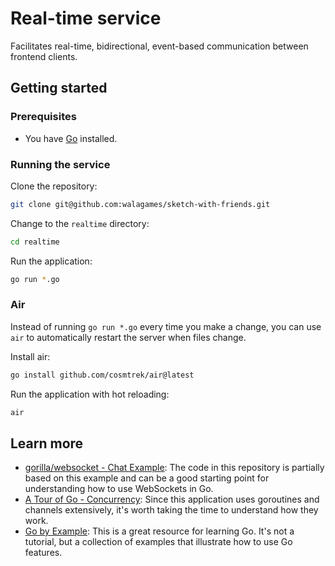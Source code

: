 # Real-time service
Facilitates real-time, bidirectional, event-based communication between frontend clients. 

## Getting started
### Prerequisites

- You have [Go](https://golang.org/) installed.

### Running the service

Clone the repository:

```bash
git clone git@github.com:walagames/sketch-with-friends.git
```

Change to the `realtime` directory:

```bash
cd realtime
```

Run the application:

```bash
go run *.go
```
### Air
Instead of running `go run *.go` every time you make a change, you can use `air` to automatically restart the server when files change.

Install air:
```bash
go install github.com/cosmtrek/air@latest
```
Run the application with hot reloading:
```bash
air
```

## Learn more
- [gorilla/websocket - Chat Example](https://github.com/gorilla/websocket/tree/master/examples/chat): The code in this repository is partially based on this example and can be a good starting point for understanding how to use WebSockets in Go.
- [A Tour of Go - Concurrency](https://go.dev/tour/concurrency/1): Since this application uses goroutines and channels extensively, it's worth taking the time to understand how they work.
- [Go by Example](https://gobyexample.com/): This is a great resource for learning Go. It's not a tutorial, but a collection of examples that illustrate how to use Go features.

